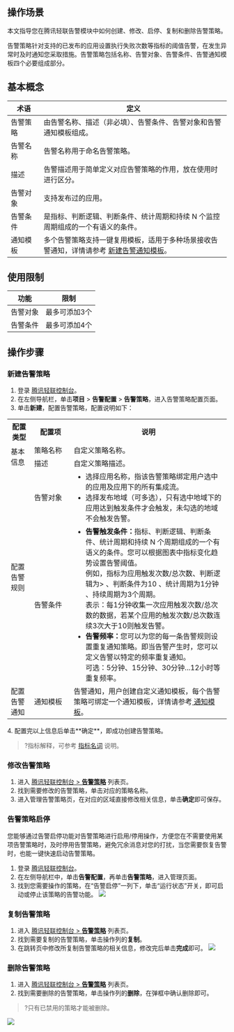 ## 操作场景

本文指导您在腾讯轻联告警模块中如何创建、修改、启停、复制和删除告警策略。

告警策略针对支持的已发布的应用设置执行失败次数等指标的阈值告警，在发生异常时及时通知您采取措施。告警策略包括名称、告警对象、告警条件、告警通知模板四个必要组成部分。

## 基本概念

<table>
<thead>
<tr>
<th width="15%">术语</th>
<th width="85%">定义</th>
</tr>
</thead>
<tbody><tr>
<td width="15%">告警策略</td>
<td width="85%">由告警名称、描述（非必填）、告警条件、告警对象和告警通知模板组成。</td>
</tr>
<tr>
<td>告警名称</td>
<td>告警名称用于命名告警策略。</td>
</tr>
<tr>
<td>描述</td>
<td>告警描述用于简单定义对应告警策略的作用，放在使用时进行区分。</td>
</tr>
<tr>
<td>告警对象</td>
<td>支持发布过的应用。</td>
</tr>
<tr>
<td>告警条件</td>
<td>是指标、判断逻辑、判断条件、统计周期和持续 N 个监控周期组成的一个有语义的条件。</td>
</tr>  
<tr>
<td>通知模板</td>
 <td>多个告警策略支持一键复用模板，适用于多种场景接收告警通知，详情请参考 <a href="https://www.tencentcloud.com/document/product/1165/51641#new">新建告警通知模板</a>。</td>
</tr>
</tbody></table>

## 使用限制

| 功能 | 限制 |
|---------|---------|
| 告警对象 | 最多可添加3个 |
| 告警条件 | 最多可添加4个 |

## 操作步骤

### 新建告警策略

1. 登录 [腾讯轻联控制台](https://ipaas.tencentcloud.com/login)。
2. 在左侧导航栏，单击**项目** > **告警配置** > **告警策略**，进入告警策略配置页面。
3. 单击**新建**，配置告警策略，配置说明如下：
<table>
  <tr>
    <th>配置类型</th>
    <th width="18%">配置项</th>
    <th>说明</th>
  </tr>
  <tr>
    <td  rowspan="2"> 基本信息</td>
    <td>策略名称</td>
    <td>自定义策略名称。</td>
  </tr>
  <tr>
    <td>描述</td>
    <td>自定义策略描述。</td>
  </tr>
  <tr>
    <td rowspan="2">配置告警规则</td>
    <td>告警对象</td>
    <td>
		<ul style="margin:0;">
	 <li>选择应用名称，指该告警策略绑定用户选中的应用及应用下的所有集成流。
	  <li>选择发布地域（可多选），只有选中地域下的应用达到触发条件才会触发，未勾选的地域不会触发告警。
		</ul>
		</td>
				<tr>
    <td>告警条件</td>
    <td>
      <ul style="margin:0;">
        <li><b>告警触发条件：</b>指标、判断逻辑、判断条件、统计周期和持续 N 个周期组成的一个有语义的条件。您可以根据图表中指标变化趋势设置告警阈值。<br>例如，指标为应用触发次数/总次数、判断逻辑为> 、判断条件为10 、统计周期为1分钟 、持续周期为3个周期。<br>表示：每1分钟收集一次应用触发次数/总次数的数据，若某个应用的触发次数/总次数连续3次大于10则触发告警。
        </li>   
    <li><b>告警频率：</b>您可以为您的每一条告警规则设置重复通知策略。即当告警产生时，您可以定义告警以特定的频率重复通知。<br>可选：5分钟、15分钟、30分钟...12小时等重复频率。
      </ul></td>
			 </tr>
   <tr>
        <td >配置告警通知</td>
				  <td>通知模板</td>
        <td>告警通知，用户创建自定义通知模板，每个告警策略可绑定一个通知模板，详情请参考<a href="https://www.tencentcloud.com/document/product/1165/51641"> 通知模板</a>。</li></td>
    </tr>
</table>
4. 配置完以上信息后单击**确定**，即成功创建告警策略。

>?指标解释，可参考 [指标名词](https://www.tencentcloud.com/document/product/1165/51635#vocabulary) 说明。

### 修改告警策略

1. 进入 [腾讯轻联控制台 > **告警策略**](https://ipaas.tencentcloud.com/login) 列表页。
2. 找到需要修改的告警策略，单击对应的策略名称。
3. 进入管理告警策略页，在对应的区域直接修改相关信息，单击**确定**即可保存。

### 告警策略启停

您能够通过告警启停功能对告警策略进行启用/停用操作，方便您在不需要使用某项告警策略时，及时停用告警策略，避免冗余消息对您的打扰，当您需要恢复告警时，也能一键快速启动告警策略。 

1. 登录 [腾讯轻联控制台](https://ipaas.tencentcloud.com/login)。
2. 在左侧导航栏中，单击**告警配置**，再单击**告警策略**，进入管理页面。
3. 找到您需要操作的策略，在“告警启停”一列下，单击“运行状态”开关，即可启动或停止该策略的告警功能。
   ![](https://qcloudimg.tencent-cloud.cn/raw/254522f162fc66cbf5da010fd473f820.png)

### 复制告警策略

1. 进入 [腾讯轻联控制台 > **告警策略**](https://ipaas.tencentcloud.com/login) 列表页。
2. 找到需要复制的告警策略，单击操作列的**复制**。
3. 在跳转页中修改所复制告警策略的相关信息，修改完后单击**完成**即可。
   ![](https://qcloudimg.tencent-cloud.cn/raw/f87da39f21b3f0beea4208ba65c53778.png)

### 删除告警策略

1. 进入 [腾讯轻联控制台 > **告警策略**](https://ipaas.tencentcloud.com/login) 列表页。
2. 找到需要删除的告警策略，单击操作列的**删除**，在弹框中确认删除即可。
> ?只有已禁用的策略才能被删除。
>
![](https://qcloudimg.tencent-cloud.cn/raw/ab3e8e8a8b437e7074f84fece463f6fb.png)
